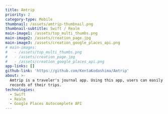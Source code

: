 ```yaml
---
title: Amtrip
priority: 2
category-type: Mobile
thumbnail: /assets/amtrip-thumbnail.png
thumbnail-subtitle: Swift / Realm
main-image1: /assets/top_multi_thumbs.png
main-image2: /assets/creation_page.jpg
main-image3: /assets/creation_google_places_api.png
# main-images:
#   - /assets/top_multi_thumbs.png
#   - /assets/creation_page.jpg
#   - /assets/creation_google_places_api.png
app-links: []
github-link: 'https://github.com/KentaKodashima/Amtrip'
about: >-
  Amtrip is a traveler's journal app. Using this app, users can easily make
  records of their trips.
technologies:
  - Swift
  - Realm
  - Google Places Autocomplete API
---
```


